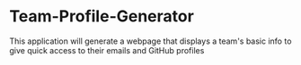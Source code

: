 # Team-Profile-Generator
This application will generate a webpage that displays a team's basic info to give quick access to their emails and GitHub profiles
